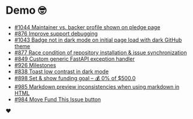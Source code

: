 # Demo 🤓

<!-- POLAR type=issues id=jlaerbca org=polarsource repo=polar limit=10 sort=recently_updated -->

* [#1044 Maintainer vs. backer profile shown on pledge page](https://github.com/polarsource/polar/issues/1044)
* [#876 Improve support debugging](https://github.com/polarsource/polar/issues/876)
* [#1043 Badge not in dark mode on initial page load with dark GitHub theme](https://github.com/polarsource/polar/issues/1043)
* [#877 Race condition of repository installation & issue synchronization](https://github.com/polarsource/polar/issues/877)
* [#849 Custom generic FastAPI exception handler](https://github.com/polarsource/polar/issues/849)
* [#926 Milestones](https://github.com/polarsource/polar/issues/926)
* [#838 Toast low contrast in dark mode](https://github.com/polarsource/polar/issues/838)
* [#898 Set & show funding goal – 💰 0% of $500.0](https://github.com/polarsource/polar/issues/898)
* [#985 Markdown preview inconsistencies when using markdown in HTML](https://github.com/polarsource/polar/issues/985)
* [#984 Move Fund This Issue button](https://github.com/polarsource/polar/issues/984)

<!-- POLAR-END id=jlaerbca -->

❤️